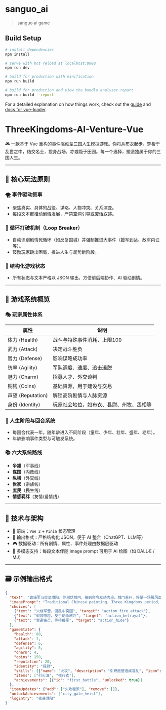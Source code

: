 # sanguo_ai

> sanguo ai game

## Build Setup

``` bash
# install dependencies
npm install

# serve with hot reload at localhost:8080
npm run dev

# build for production with minification
npm run build

# build for production and view the bundle analyzer report
npm run build --report
```

For a detailed explanation on how things work, check out the [guide](http://vuejs-templates.github.io/webpack/) and [docs for vue-loader](http://vuejs.github.io/vue-loader).


# ThreeKingdoms-AI-Venture-Vue

🎮 一款基于 Vue 重构的事件驱动型三国人生模拟游戏。你将从布衣起步，穿梭于乱世之中，结交名士，投身战场，亦或隐于田园。每一个选择，塑造独属于你的三国人生。

---

## 🧭 核心玩法原则

### 🌪️ 事件驱动叙事
- 聚焦真实、具体的战役、谋略、人物冲突、关系演变。
- 每段文本都推动剧情发展，严禁空洞引导或废话叙述。

### 🔁 循环打破机制（Loop Breaker）
- 自动识别剧情死循环（如反复围城）并强制推进大事件（援军到达、敌军内讧等）。
- 鼓励玩家跳出困局，推进人生与局势新阶段。

### 🧱 结构化游戏状态
- 所有状态与文本严格以 JSON 输出，方便前后端协作、AI 驱动剧情。

---

## 🧬 游戏系统概览

### 🎭 玩家属性体系
| 属性     | 说明 |
|----------|------|
| 体力 (Health) | 战斗与特殊事件消耗，上限100 |
| 武力 (Attack) | 决定战斗胜负 |
| 智力 (Defense) | 影响谋略成功率 |
| 统率 (Agility) | 军队调度、速度、追击逃脱 |
| 魅力 (Charm) | 招募人才、外交谈判 |
| 铜钱 (Coins) | 基础资源，用于建设与交易 |
| 声望 (Reputation) | 解锁高阶剧情与人脉资源 |
| 身份 (Identity) | 玩家社会地位，如布衣、县尉、州牧、丞相等 |

### 📆 人生阶段与回合系统
- 每回合代表一年，随年龄进入不同阶段（童年、少年、壮年、盛年、老年）。
- 年龄影响事件类型与可触发系统。

### 📚 六大系统路线
- **争雄**（军事线）
- **谋国**（内政线）
- **纵横**（外交线）
- **世家**（宗族线）
- **庶民**（民生线）
- **情感羁绊**（友情/爱情线）

---

## 🧠 技术与架构

- 🎨 前端：`Vue 2` + `Pinia` 状态管理
- 📜 输出格式：严格结构化 JSON，便于 AI 整合（ChatGPT、LLM等）
- 🎮 数据驱动：所有剧情、属性、事件处理由数据层驱动
- 💬 多模态支持：每段文本伴随 image prompt 可用于 AI 绘图（如 DALL·E / MJ）

---

## 🗃️ 示例输出格式

```json
{
  "text": "曹操军马突至濮阳，你潜伏城内，接到命令发动内应。城门若开，将是一场腥风血雨。",
  "imagePrompt": "Traditional Chinese painting, Three Kingdoms period, night raid, soldiers opening gate, fire and chaos",
  "choices": [
    {"text": "火烧军营，混乱中突围", "target": "action_fire_attack"},
    {"text": "假装响应，反手劫杀敌将", "target": "action_betrayal"},
    {"text": "暂避锋芒，等待援军", "target": "action_hide"}
  ],
  "gameState": {
    "health": 80,
    "attack": 7,
    "defense": 6,
    "agility": 5,
    "charm": 4,
    "coins": 150,
    "reputation": 20,
    "identity": "县尉",
    "skills": [{"name": "火攻", "description": "引燃敌营造成混乱", "icon": "fa-solid fa-fire"}],
    "items": ["引火油", "夜行衣"],
    "achievements": [{"id": "first_battle", "unlocked": true}]
  },
  "itemUpdates": {"add": ["火攻秘策"], "remove": []},
  "unlockAchievements": ["city_gate_heist"],
  "logEntry": "夜袭濮阳"
}

